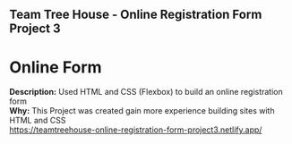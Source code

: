 ## Team Tree House - Online Registration Form Project 3

# Online Form

**Description:** Used HTML and CSS (Flexbox) to build an online registration form  
**Why:** This Project was created gain more experience building sites with HTML and CSS<br>
https://teamtreehouse-online-registration-form-project3.netlify.app/
